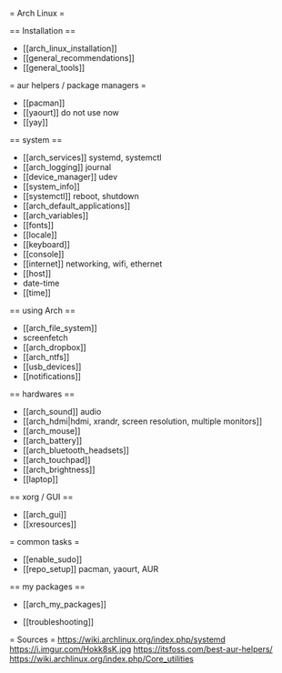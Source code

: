 = Arch Linux =

== Installation ==
* [[arch_linux_installation]]
* [[general_recommendations]]
* [[general_tools]]

= aur helpers / package managers =
* [[pacman]]
* [[yaourt]] do not use now
* [[yay]]

== system ==
* [[arch_services]] systemd, systemctl
* [[arch_logging]] journal
* [[device_manager]] udev
* [[system_info]]
* [[systemctl]] reboot, shutdown
* [[arch_default_applications]]
* [[arch_variables]]
* [[fonts]]
* [[locale]]
* [[keyboard]]
* [[console]]
* [[internet]] networking, wifi, ethernet
* [[host]]
* date-time
* [[time]]


== using Arch ==
* [[arch_file_system]]
* screenfetch
* [[arch_dropbox]]
* [[arch_ntfs]]
* [[usb_devices]]
* [[notifications]]

== hardwares ==
* [[arch_sound]] audio
* [[arch_hdmi|hdmi, xrandr, screen resolution, multiple monitors]]
* [[arch_mouse]]
* [[arch_battery]]
* [[arch_bluetooth_headsets]]
* [[arch_touchpad]]
* [[arch_brightness]]
* [[laptop]]

== xorg / GUI ==
* [[arch_gui]]
* [[xresources]]

= common tasks =
* [[enable_sudo]]
* [[repo_setup]] pacman, yaourt, AUR

== my packages ==
* [[arch_my_packages]]

* [[troubleshooting]]

= Sources =
https://wiki.archlinux.org/index.php/systemd
https://i.imgur.com/Hokk8sK.jpg
https://itsfoss.com/best-aur-helpers/
https://wiki.archlinux.org/index.php/Core_utilities
